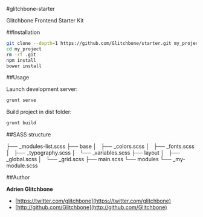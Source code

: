 #glitchbone-starter

Glitchbone Frontend Starter Kit

##Installation

```sh
git clone --depth=1 https://github.com/Glitchbone/starter.git my_project
cd my_project
rm -rf .git
npm install
bower install
```

##Usage

Launch development server:
```sh
grunt serve
```

Build project in dist folder:
```sh
grunt build
```

##SASS structure

├── _modules-list.scss
├── base
│   ├── _colors.scss
│   ├── _fonts.scss
│   ├── _typography.scss
│   └── _variables.scss
├── layout
│   ├── _global.scss
│   └── _grid.scss
├── main.scss
└── modules
    └── _my-module.scss

##Author

**Adrien Glitchbone**

+ [https://twitter.com/glitchbone](https://twitter.com/glitchbone)
+ [http://github.com/Glitchbone](http://github.com/Glitchbone)